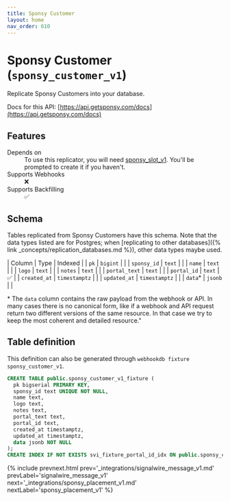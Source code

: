 ```yaml
---
title: Sponsy Customer
layout: home
nav_order: 610
---
```


# Sponsy Customer (`sponsy_customer_v1`)

Replicate Sponsy Customers into your database.

Docs for this API: [https://api.getsponsy.com/docs](https://api.getsponsy.com/docs)

## Features

<dl>
<dt>Depends on</dt>
<dd>To use this replicator, you will need <a href="{% link _integrations/sponsy_slot_v1.md %}">sponsy_slot_v1</a>. You'll be prompted to create it if you haven't.</dd>

<dt>Supports Webhooks</dt>
<dd>❌</dd>
<dt>Supports Backfilling</dt>
<dd>✅</dd>

</dl>

## Schema

Tables replicated from Sponsy Customers have this schema.
Note that the data types listed are for Postgres;
when [replicating to other databases]({% link _concepts/replication_databases.md %}),
other data types maybe used.

| Column | Type | Indexed |
| `pk` | `bigint` |  |
| `sponsy_id` | `text` |  |
| `name` | `text` |  |
| `logo` | `text` |  |
| `notes` | `text` |  |
| `portal_text` | `text` |  |
| `portal_id` | `text` | ✅ |
| `created_at` | `timestamptz` |  |
| `updated_at` | `timestamptz` |  |
| `data`* | `jsonb` |  |

<span class="fs-3">* The `data` column contains the raw payload from the webhook or API.
In many cases there is no canonical form, like if a webhook and API request return
two different versions of the same resource.
In that case we try to keep the most coherent and detailed resource."</span>

## Table definition

This definition can also be generated through `webhookdb fixture sponsy_customer_v1`.

```sql
CREATE TABLE public.sponsy_customer_v1_fixture (
  pk bigserial PRIMARY KEY,
  sponsy_id text UNIQUE NOT NULL,
  name text,
  logo text,
  notes text,
  portal_text text,
  portal_id text,
  created_at timestamptz,
  updated_at timestamptz,
  data jsonb NOT NULL
);
CREATE INDEX IF NOT EXISTS svi_fixture_portal_id_idx ON public.sponsy_customer_v1_fixture (portal_id);
```

{% include prevnext.html prev='_integrations/signalwire_message_v1.md' prevLabel='signalwire_message_v1' next='_integrations/sponsy_placement_v1.md' nextLabel='sponsy_placement_v1' %}

